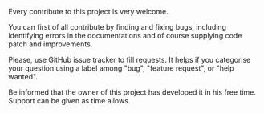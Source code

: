 
Every contribute to this project is very welcome.

You can first of all contribute by finding and fixing bugs, including identifying errors in the documentations and of course supplying code patch and improvements.

Please, use GitHub issue tracker to fill requests.  It helps if you categorise your question using a label among "bug", "feature request", or "help wanted".

Be informed  that the owner of this project has developed it in his free time. Support can be given as time allows.


